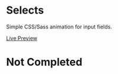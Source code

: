 # Selects
Simple CSS/Sass animation for input fields.

[Live Preview](http://codepen.io/eddie07/full/LNaBwY)


# Not Completed